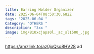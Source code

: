```yaml
---
title: Earring Holder Organizer
date: 2025-06-04T08:50:30.682Z
tags: "2025-06-04 "
Category: "OTHERS "
description: "3xx "
image: img/810xcjaps0l._ac_sl1500_.jpg
---
```

https://amzlink.to/az0jxQso8HV28 ad